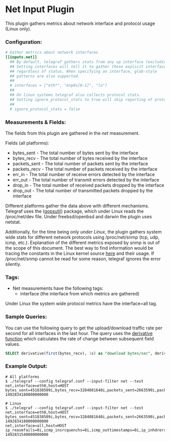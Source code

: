 # Net Input Plugin

This plugin gathers metrics about network interface and protocol usage (Linux only).

### Configuration:

```toml
# Gather metrics about network interfaces
[[inputs.net]]
  ## By default, telegraf gathers stats from any up interface (excluding loopback)
  ## Setting interfaces will tell it to gather these explicit interfaces,
  ## regardless of status. When specifying an interface, glob-style
  ## patterns are also supported.
  ##
  # interfaces = ["eth*", "enp0s[0-1]", "lo"]
  ##
  ## On linux systems telegraf also collects protocol stats.
  ## Setting ignore_protocol_stats to true will skip reporting of protocol metrics.
  ##
  # ignore_protocol_stats = false
```

### Measurements & Fields:

The fields from this plugin are gathered in the _net_ measurement.

Fields (all platforms):

* bytes_sent - The total number of bytes sent by the interface
* bytes_recv - The total number of bytes received by the interface
* packets_sent - The total number of packets sent by the interface
* packets_recv - The total number of packets received by the interface
* err_in - The total number of receive errors detected by the interface
* err_out - The total number of transmit errors detected by the interface
* drop_in - The total number of received packets dropped by the interface
* drop_out - The total number of transmitted packets dropped by the interface

Different platforms gather the data above with different mechanisms. Telegraf uses the ([gopsutil](https://github.com/shirou/gopsutil)) package, which under Linux reads the /proc/net/dev file.
Under freebsd/openbsd and darwin the plugin uses netstat.

Additionally, for the time being _only under Linux_, the plugin gathers system wide stats for different network protocols using /proc/net/snmp (tcp, udp, icmp, etc.).
Explanation of the different metrics exposed by snmp is out of the scope of this document. The best way to find information would be tracing the constants in the Linux kernel source [here](https://elixir.bootlin.com/linux/latest/source/net/ipv4/proc.c) and their usage. If /proc/net/snmp cannot be read for some reason, telegraf ignores the error silently.

### Tags:

* Net measurements have the following tags:
    - interface (the interface from which metrics are gathered)

Under Linux the system wide protocol metrics have the interface=all tag.

### Sample Queries:

You can use the following query to get the upload/download traffic rate per second for all interfaces in the last hour. The query uses the [derivative function](https://docs.influxdata.com/influxdb/v1.2/query_language/functions#derivative) which calculates the rate of change between subsequent field values.

```sql
SELECT derivative(first(bytes_recv), 1s) as "download bytes/sec", derivative(first(bytes_sent), 1s) as "upload bytes/sec" FROM net WHERE time > now() - 1h AND interface != 'all' GROUP BY time(10s), interface fill(0);
```

### Example Output:

```
# All platforms
$ ./telegraf --config telegraf.conf --input-filter net --test
net,interface=eth0,host=HOST bytes_sent=451838509i,bytes_recv=3284081640i,packets_sent=2663590i,packets_recv=3585442i,err_in=0i,err_out=0i,drop_in=4i,drop_out=0i 1492834180000000000
```

```
# Linux
$ ./telegraf --config telegraf.conf --input-filter net --test
net,interface=eth0,host=HOST bytes_sent=451838509i,bytes_recv=3284081640i,packets_sent=2663590i,packets_recv=3585442i,err_in=0i,err_out=0i,drop_in=4i,drop_out=0i 1492834180000000000
net,interface=all,host=HOST ip_reasmfails=0i,icmp_insrcquenchs=0i,icmp_outtimestamps=0i,ip_inhdrerrors=0i,ip_inunknownprotos=0i,icmp_intimeexcds=10i,icmp_outaddrmasks=0i,icmp_indestunreachs=11005i,icmpmsg_outtype0=6i,tcp_retranssegs=14669i,udplite_outdatagrams=0i,ip_reasmtimeout=0i,ip_outnoroutes=2577i,ip_inaddrerrors=186i,icmp_outaddrmaskreps=0i,tcp_incsumerrors=0i,tcp_activeopens=55965i,ip_reasmoks=0i,icmp_inechos=6i,icmp_outdestunreachs=9417i,ip_reasmreqds=0i,icmp_outtimestampreps=0i,tcp_rtoalgorithm=1i,icmpmsg_intype3=11005i,icmpmsg_outtype69=129i,tcp_outsegs=2777459i,udplite_rcvbuferrors=0i,ip_fragoks=0i,icmp_inmsgs=13398i,icmp_outerrors=0i,tcp_outrsts=14951i,udplite_noports=0i,icmp_outmsgs=11517i,icmp_outechoreps=6i,icmpmsg_intype11=10i,icmp_inparmprobs=0i,ip_forwdatagrams=0i,icmp_inechoreps=1909i,icmp_outredirects=0i,icmp_intimestampreps=0i,icmpmsg_intype5=468i,tcp_rtomax=120000i,tcp_maxconn=-1i,ip_fragcreates=0i,ip_fragfails=0i,icmp_inredirects=468i,icmp_outtimeexcds=0i,icmp_outechos=1965i,icmp_inaddrmasks=0i,tcp_inerrs=389i,tcp_rtomin=200i,ip_defaultttl=64i,ip_outrequests=3366408i,ip_forwarding=2i,udp_incsumerrors=0i,udp_indatagrams=522136i,udplite_incsumerrors=0i,ip_outdiscards=871i,icmp_inerrors=958i,icmp_outsrcquenchs=0i,icmpmsg_intype0=1909i,tcp_insegs=3580226i,udp_outdatagrams=577265i,udp_rcvbuferrors=0i,udplite_sndbuferrors=0i,icmp_incsumerrors=0i,icmp_outparmprobs=0i,icmpmsg_outtype3=9417i,tcp_attemptfails=2652i,udplite_inerrors=0i,udplite_indatagrams=0i,ip_inreceives=4172969i,icmpmsg_outtype8=1965i,tcp_currestab=59i,udp_noports=5961i,ip_indelivers=4099279i,ip_indiscards=0i,tcp_estabresets=5818i,udp_sndbuferrors=3i,icmp_intimestamps=0i,icmpmsg_intype8=6i,udp_inerrors=0i,icmp_inaddrmaskreps=0i,tcp_passiveopens=452i 1492831540000000000
```
